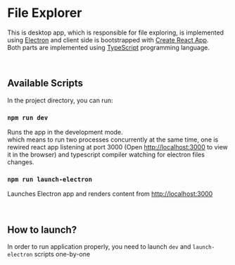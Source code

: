 # File Explorer

This is desktop app, which is responsible for file exploring, is implemented using [Electron](https://www.electronjs.org/) 
and client side is bootstrapped with [Create React App](https://github.com/facebook/create-react-app).\
Both parts are implemented using [TypeScript](https://www.typescriptlang.org/) programming language.

<br />

## Available Scripts

In the project directory, you can run:

### `npm run dev`

Runs the app in the development mode.\
which means to run two processes concurrently at the same time, one is rewired react app listening at port 3000 (Open [http://localhost:3000](http://localhost:3000) to view it in the browser) and typescript compiler watching for electron files changes.

### `npm run launch-electron`

Launches Electron app and renders content from [http://localhost:3000](http://localhost:3000)

<br />

## How to launch?

In order to run application properly, you need to launch `dev` and `launch-electron` scripts one-by-one
